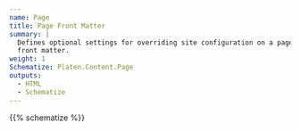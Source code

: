 ```yaml
---
name: Page
title: Page Front Matter
summary: |
  Defines optional settings for overriding site configuration on a page using values in the page's
  front matter.
weight: 1
Schematize: Platen.Content.Page
outputs:
  - HTML
  - Schematize
---
```


{{% schematize %}}
